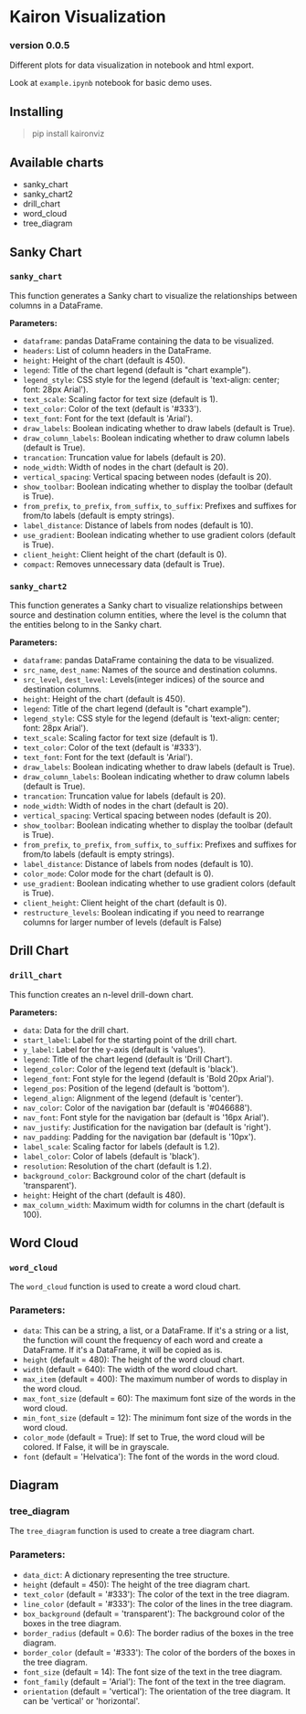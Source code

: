# Kairon Visualization

### version 0.0.5

Different plots for data visualization in notebook and html export.

Look at `example.ipynb` notebook for basic demo uses.

## Installing

> pip install kaironviz

## Available charts

-   sanky_chart
-   sanky_chart2
-   drill_chart
-   word_cloud
-   tree_diagram

## Sanky Chart

### `sanky_chart`

This function generates a Sanky chart to visualize the relationships between columns in a DataFrame.

**Parameters:**

-   `dataframe`: pandas DataFrame containing the data to be visualized.
-   `headers`: List of column headers in the DataFrame.
-   `height`: Height of the chart (default is 450).
-   `legend`: Title of the chart legend (default is "chart example").
-   `legend_style`: CSS style for the legend (default is 'text-align: center; font: 28px Arial').
-   `text_scale`: Scaling factor for text size (default is 1).
-   `text_color`: Color of the text (default is '#333').
-   `text_font`: Font for the text (default is 'Arial').
-   `draw_labels`: Boolean indicating whether to draw labels (default is True).
-   `draw_column_labels`: Boolean indicating whether to draw column labels (default is True).
-   `trancation`: Truncation value for labels (default is 20).
-   `node_width`: Width of nodes in the chart (default is 20).
-   `vertical_spacing`: Vertical spacing between nodes (default is 20).
-   `show_toolbar`: Boolean indicating whether to display the toolbar (default is True).
-   `from_prefix`, `to_prefix`, `from_suffix`, `to_suffix`: Prefixes and suffixes for from/to labels (default is empty strings).
-   `label_distance`: Distance of labels from nodes (default is 10).
-   `use_gradient`: Boolean indicating whether to use gradient colors (default is True).
-   `client_height`: Client height of the chart (default is 0).
-   `compact`: Removes unnecessary data (default is True).

### `sanky_chart2`

This function generates a Sanky chart to visualize relationships between source and destination column entities, where the level is the column that the entities belong to in the Sanky chart.

**Parameters:**

-   `dataframe`: pandas DataFrame containing the data to be visualized.
-   `src_name`, `dest_name`: Names of the source and destination columns.
-   `src_level`, `dest_level`: Levels(integer indices) of the source and destination columns.
-   `height`: Height of the chart (default is 450).
-   `legend`: Title of the chart legend (default is "chart example").
-   `legend_style`: CSS style for the legend (default is 'text-align: center; font: 28px Arial').
-   `text_scale`: Scaling factor for text size (default is 1).
-   `text_color`: Color of the text (default is '#333').
-   `text_font`: Font for the text (default is 'Arial').
-   `draw_labels`: Boolean indicating whether to draw labels (default is True).
-   `draw_column_labels`: Boolean indicating whether to draw column labels (default is True).
-   `trancation`: Truncation value for labels (default is 20).
-   `node_width`: Width of nodes in the chart (default is 20).
-   `vertical_spacing`: Vertical spacing between nodes (default is 20).
-   `show_toolbar`: Boolean indicating whether to display the toolbar (default is True).
-   `from_prefix`, `to_prefix`, `from_suffix`, `to_suffix`: Prefixes and suffixes for from/to labels (default is empty strings).
-   `label_distance`: Distance of labels from nodes (default is 10).
-   `color_mode`: Color mode for the chart (default is 0).
-   `use_gradient`: Boolean indicating whether to use gradient colors (default is True).
-   `client_height`: Client height of the chart (default is 0).
-   `restructure_levels`: Boolean indicating if you need to rearrange columns for larger number of levels (default is False)

## Drill Chart

### `drill_chart`

This function creates an n-level drill-down chart.

**Parameters:**

-   `data`: Data for the drill chart.
-   `start_label`: Label for the starting point of the drill chart.
-   `y_label`: Label for the y-axis (default is 'values').
-   `legend`: Title of the chart legend (default is 'Drill Chart').
-   `legend_color`: Color of the legend text (default is 'black').
-   `legend_font`: Font style for the legend (default is 'Bold 20px Arial').
-   `legend_pos`: Position of the legend (default is 'bottom').
-   `legend_align`: Alignment of the legend (default is 'center').
-   `nav_color`: Color of the navigation bar (default is '#046688').
-   `nav_font`: Font style for the navigation bar (default is '16px Arial').
-   `nav_justify`: Justification for the navigation bar (default is 'right').
-   `nav_padding`: Padding for the navigation bar (default is '10px').
-   `label_scale`: Scaling factor for labels (default is 1.2).
-   `label_color`: Color of labels (default is 'black').
-   `resolution`: Resolution of the chart (default is 1.2).
-   `background_color`: Background color of the chart (default is 'transparent').
-   `height`: Height of the chart (default is 480).
-   `max_column_width`: Maximum width for columns in the chart (default is 100).

## Word Cloud

### `word_cloud`

The `word_cloud` function is used to create a word cloud chart.

### Parameters:

-   `data`: This can be a string, a list, or a DataFrame. If it's a string or a list, the function will count the frequency of each word and create a DataFrame. If it's a DataFrame, it will be copied as is.
-   `height` (default = 480): The height of the word cloud chart.
-   `width` (default = 640): The width of the word cloud chart.
-   `max_item` (default = 400): The maximum number of words to display in the word cloud.
-   `max_font_size` (default = 60): The maximum font size of the words in the word cloud.
-   `min_font_size` (default = 12): The minimum font size of the words in the word cloud.
-   `color_mode` (default = True): If set to True, the word cloud will be colored. If False, it will be in grayscale.
-   `font` (default = 'Helvatica'): The font of the words in the word cloud.

## Diagram

### tree_diagram

The `tree_diagram` function is used to create a tree diagram chart.

### Parameters:

-   `data_dict`: A dictionary representing the tree structure.
-   `height` (default = 450): The height of the tree diagram chart.
-   `text_color` (default = '#333'): The color of the text in the tree diagram.
-   `line_color` (default = '#333'): The color of the lines in the tree diagram.
-   `box_background` (default = 'transparent'): The background color of the boxes in the tree diagram.
-   `border_radius` (default = 0.6): The border radius of the boxes in the tree diagram.
-   `border_color` (default = '#333'): The color of the borders of the boxes in the tree diagram.
-   `font_size` (default = 14): The font size of the text in the tree diagram.
-   `font_family` (default = 'Arial'): The font of the text in the tree diagram.
-   `orientation` (default = 'vertical'): The orientation of the tree diagram. It can be 'vertical' or 'horizontal'.
